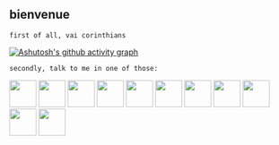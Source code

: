 ## bienvenue

```first of all, vai corinthians```

[![Ashutosh's github activity graph](https://github-readme-activity-graph.vercel.app/graph?username=mtab-dev&bg_color=000000&color=00f&line=00f&point=0a855c&area=true&hide_border=true)](https://github.com/ashutosh00710/github-readme-activity-graph)



```secondly, talk to me in one of those:``` 
<div>        
    <img src="https://cdn.jsdelivr.net/gh/devicons/devicon/icons/typescript/typescript-original.svg" width="48px"/>
    <img src="https://cdn.jsdelivr.net/gh/devicons/devicon/icons/javascript/javascript-original.svg" width="48px"/>
    <img src="https://cdn.jsdelivr.net/gh/devicons/devicon/icons/nodejs/nodejs-original.svg" width="48px"/>    
    <img src="https://cdn.jsdelivr.net/gh/devicons/devicon@latest/icons/godot/godot-original.svg" width="48px" />
    <img src="https://www.svgrepo.com/show/373756/light-gamemaker2.svg" width="48px" style="filter: invert(-1)"/>
    <img src="https://cdn.jsdelivr.net/gh/devicons/devicon@latest/icons/nestjs/nestjs-original.svg" width="48px"/>
    <img src="https://cdn.jsdelivr.net/gh/devicons/devicon/icons/react/react-original.svg" width="48px"/>
    <img src="https://cdn.jsdelivr.net/gh/devicons/devicon/icons/sass/sass-original.svg" width="48px"/>   
    <img src="https://cdn.jsdelivr.net/gh/devicons/devicon@latest/icons/git/git-original.svg" width="48px" />                 
    <img src="https://cdn.jsdelivr.net/gh/devicons/devicon/icons/mongodb/mongodb-original-wordmark.svg" width="48px"/>     
    <img src="https://cdn.jsdelivr.net/gh/devicons/devicon/icons/figma/figma-original.svg" width="48px"/>
</div>   
